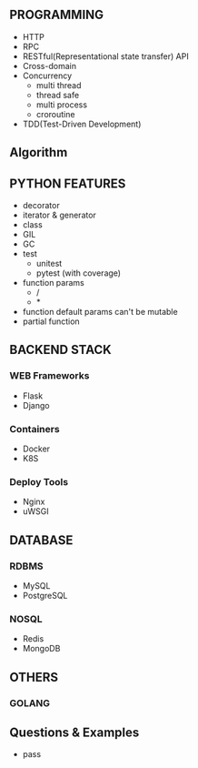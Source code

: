 ## PROGRAMMING
- HTTP
- RPC
- RESTful(Representational state transfer) API
- Cross-domain
- Concurrency
	+ multi thread
  + thread safe
  + multi process
  + croroutine
- TDD(Test-Driven Development)


## Algorithm


## PYTHON FEATURES
- decorator
- iterator & generator
- class
- GIL
- GC
- test
  + unitest
  + pytest (with coverage)
- function params
	+ /
	+ \*
- function default params can't be mutable
- partial function


## BACKEND STACK

### WEB Frameworks
- Flask
- Django

### Containers
- Docker
- K8S

### Deploy Tools
- Nginx
- uWSGI


## DATABASE

### RDBMS
- MySQL
- PostgreSQL

### NOSQL
- Redis
- MongoDB


## OTHERS

### GOLANG


## Questions & Examples
- pass
